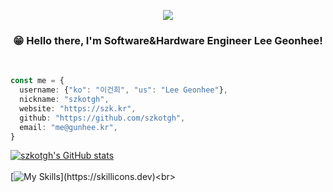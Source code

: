 <p align='center'>
    <img src="https://capsule-render.vercel.app/api?type=waving&color=auto&height=200&section=header&text=Welcome&fontSize=70&animation=fadeIn&fontAlignY=38&desc=to%20my%20Github%20profile&descAlignY=51&descAlign=62"/>
</p>

<h3 align='center'>😁 Hello there, I'm Software&Hardware Engineer Lee Geonhee!</h3><br>

```typescript
const me = {
  username: {"ko": "이건희", "us": "Lee Geonhee"},
  nickname: "szkotgh",
  website: "https://szk.kr",
  github: "https://github.com/szkotgh",
  email: "me@gunhee.kr",
}
```

[![szkotgh's GitHub stats](https://github-readme-stats.vercel.app/api?username=szkotgh&hide=stars,issues)](https://github.com/anuraghazra/github-readme-stats)<br><br>
[![My Skills](https://skillicons.dev/icons?i=python,raspberrypi,dotnet,cs,ts,)](https://skillicons.dev)<br>
